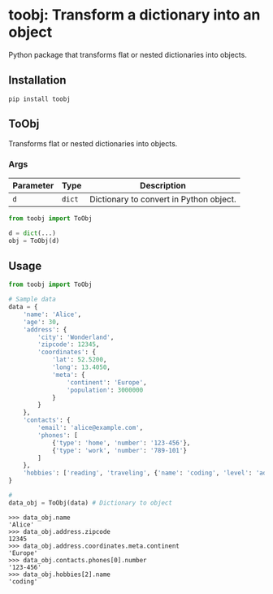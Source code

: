 # toobj: Transform a dictionary into an object
Python package that transforms flat or nested dictionaries into objects.

## Installation
```commandline
pip install toobj
```

## ToObj
Transforms flat or nested dictionaries into objects.

### Args
| Parameter | Type   | Description                             |
|-----------|--------|-----------------------------------------|
| `d`       | `dict` | Dictionary to convert in Python object. |

```python
from toobj import ToObj

d = dict(...)
obj = ToObj(d)
```

## Usage

```python
from toobj import ToObj

# Sample data
data = {
    'name': 'Alice',
    'age': 30,
    'address': {
        'city': 'Wonderland',
        'zipcode': 12345,
        'coordinates': {
            'lat': 52.5200,
            'long': 13.4050,
            'meta': {
                'continent': 'Europe',
                'population': 3000000
            }
        }
    },
    'contacts': {
        'email': 'alice@example.com',
        'phones': [
            {'type': 'home', 'number': '123-456'},
            {'type': 'work', 'number': '789-101'}
        ]
    },
    'hobbies': ['reading', 'traveling', {'name': 'coding', 'level': 'advanced'}]
}

#
data_obj = ToObj(data) # Dictionary to object
```

```
>>> data_obj.name
'Alice'
>>> data_obj.address.zipcode
12345
>>> data_obj.address.coordinates.meta.continent
'Europe'
>>> data_obj.contacts.phones[0].number
'123-456'
>>> data_obj.hobbies[2].name
'coding'
```